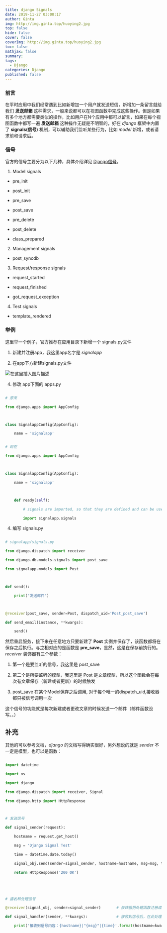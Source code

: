 ```yaml
---
title: django Signals
date: 2019-11-27 03:00:17
author: Ginta
img: http://img.ginta.top/huoying2.jpg
top: false
hide: false
cover: false
coverImg: http://img.ginta.top/huoying2.jpg
toc: false
mathjax: false
summary:
tags: 
  - Django
categories: Django
published: false
---
```

### 前言

在平时应用中我们经常遇到比如新增加一个用户就发送短信，新增加一条留言就给我们 **发送邮箱** 这种需求，一般来说都可以在视图函数中完成这些操作。但是如果有多个地方都需要类似的操作，比如用户在N个应用中都可以留言，如果在每个视图函数中都写一遍 **发送邮箱** 这种操作无疑是不明智的，好在 *django* 框架中内置了 **signals(信号)** 机制，可以辅助我们监听某些行为，比如 *model* 新增，或者请求前和请求后。





### 信号

官方的信号主要分为以下几种，具体介绍详见 [Django信号](https://docs.djangoproject.com/en/2.2/ref/signals/)。

1. Model signals

 - pre_init

- post_init

- pre_save

- post_save

- pre_delete

- post_delete

- class_prepared

2. Management signals

- post_syncdb

3. Request/response signals

- request_started

- request_finished

- got_request_exception

4. Test signals

- template_rendered





### 举例

这里举一个例子，官方推荐在应用目录下新增一个 signals.py文件

1. 新建并注册app，我这里app名字是 *signalapp*

2. 在app下方新建signals.py文件

![在这里插入图片描述](https://img-blog.csdnimg.cn/20191114002302755.png?x-oss-process=image/watermark,type_ZmFuZ3poZW5naGVpdGk,shadow_10,text_aHR0cHM6Ly9ibG9nLmNzZG4ubmV0L3FxXzM1MDY4OTMz,size_16,color_FFFFFF,t_70)

4. 修改 app下面的 apps.py

```python

# 原来

from django.apps import AppConfig



class SignalappConfig(AppConfig):

    name = 'signalapp'

```



```python

# 现在

from django.apps import AppConfig



class SignalappConfig(AppConfig):

    name = 'signalapp'



    def ready(self):

        # signals are imported, so that they are defined and can be used

        import signalapp.signals

```

4. 编写 signals.py

```python

# signalapp/signals.py

from django.dispatch import receiver

from django.db.models.signals import post_save

from signalapp.models import Post



def send():

    print("发送邮件")



@receiver(post_save, sender=Post, dispatch_uid='Post_post_save')

def send_email(instance, **kwargs):

    send()

```

然后重启服务，接下来在任意地方只要新建了 **Post** 实例并保存了，该函数都将在保存之后执行。与之相对应的是函数是 **pre_save**，显然，这是在保存前执行的。 *receiver* 装饰器有三个参数：

1. 第一个是要监听的信号，我这里是 post_save

2. 第二个是所要监听的模型，我这里是 Post 是文章模型，所以这个函数会在每次有文章保存（新建或者更新）的时候触发

3. post_save 在某个Model保存之后调用, 对于每个唯一的dispatch_uid,接收器都只被信号调用一次



这个信号的功能就是每次新建或者更改文章的时候发送一个邮件（邮件函数没写。。）



## 补充

其他的可以参考文档，*django* 的文档写得确实很好，另外想说的就是 *sender* 不一定是模型，也可以是函数：

```python

import datetime

import os

import django

from django.dispatch import receiver, Signal

from django.http import HttpResponse



# 发送信号

def signal_sender(request):

    hostname = request.get_host()

    msg = 'Django Signal Test'

    time = datetime.date.today()

    signal_obj.send(sender=signal_sender, hostname=hostname, msg=msg, time=time)     # 关键一行

    return HttpResponse('200 OK')





# 接收和处理信号

@receiver(signal_obj, sender=signal_sender)       # 装饰器把处理函数注册成接收器

def signal_handler(sender, **kwargs):　　　　　　   # 接收到信号后，在此处理。kwargs字典用来传递Signal信号参数

    print('接收到信号内容：{hostname}|"{msg}"|{time}'.format(hostname=kwargs['hostname'], msg=kwargs['msg'], time=kwargs['time']))

```